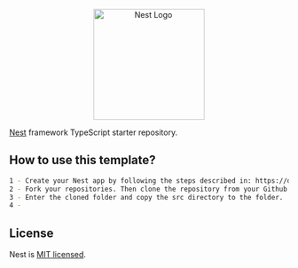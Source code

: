 <p align="center">
  <a href="http://nestjs.com/" target="blank"><img src="https://nestjs.com/img/logo-small.svg" width="200" alt="Nest Logo" /></a>
</p>

[circleci-image]: https://img.shields.io/circleci/build/github/nestjs/nest/master?token=abc123def456
[circleci-url]: https://circleci.com/gh/nestjs/nest

[Nest](https://github.com/nestjs/nest) framework TypeScript starter repository.

## How to use this template?

```bash
1 - Create your Nest app by following the steps described in: https://docs.nestjs.com/first-steps
2 - Fork your repositories. Then clone the repository from your Github account.
3 - Enter the cloned folder and copy the src directory to the folder.
4 - 
```

## License

Nest is [MIT licensed](LICENSE).
